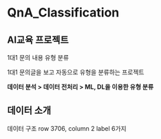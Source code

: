 # QnA_Classification

## AI교육 프로젝트
1대1 문의 내용 유형 분류

1대1 문의글을 보고 자동으로 유형을 분류하는 프로젝트

**데이터 분석 > 데이터 전처리 > ML, DL을 이용한 유형 분류**


## 데이터 소개
데이터 구조 row 3706, column 2
label 6가지
